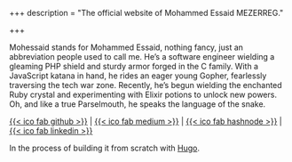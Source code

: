 +++
description = "The official website of Mohammed Essaid MEZERREG."

+++

Mohessaid stands for Mohammed Essaid, nothing fancy, just an abbreviation people used to call me. He’s a software engineer wielding a gleaming PHP shield and sturdy armor forged in the C family. With a JavaScript katana in hand, he rides an eager young Gopher, fearlessly traversing the tech war zone. Recently, he’s begun wielding the enchanted Ruby crystal and experimenting with Elixir potions to unlock new powers. Oh, and like a true Parselmouth, he speaks the language of the snake.

[{{< ico fab github >}}](https://github.com/mohessaid) | [{{< ico fab medium >}}](https://mohessaid.medium.com) | [{{< ico fab hashnode >}}](https://devmind.mohessaid.com) | [{{< ico fab linkedin >}}](https://linkedin.com/in/mohessaid)

In the process of building it from scratch with [Hugo](https://gohugo.io).
